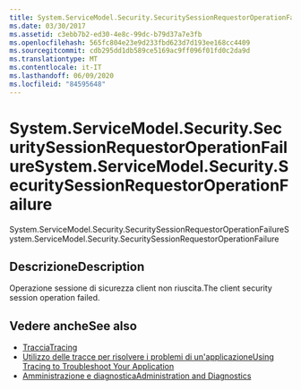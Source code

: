 ```yaml
---
title: System.ServiceModel.Security.SecuritySessionRequestorOperationFailure
ms.date: 03/30/2017
ms.assetid: c3ebb7b2-ed30-4e8c-99dc-b79d37a7e3fb
ms.openlocfilehash: 565fc804e23e9d233fbd623d7d193ee168cc4409
ms.sourcegitcommit: cdb295dd1db589ce5169ac9ff096f01fd0c2da9d
ms.translationtype: MT
ms.contentlocale: it-IT
ms.lasthandoff: 06/09/2020
ms.locfileid: "84595648"
---
```

# <a name="systemservicemodelsecuritysecuritysessionrequestoroperationfailure"></a><span data-ttu-id="4dc76-102">System.ServiceModel.Security.SecuritySessionRequestorOperationFailure</span><span class="sxs-lookup"><span data-stu-id="4dc76-102">System.ServiceModel.Security.SecuritySessionRequestorOperationFailure</span></span>
<span data-ttu-id="4dc76-103">System.ServiceModel.Security.SecuritySessionRequestorOperationFailure</span><span class="sxs-lookup"><span data-stu-id="4dc76-103">System.ServiceModel.Security.SecuritySessionRequestorOperationFailure</span></span>  
  
## <a name="description"></a><span data-ttu-id="4dc76-104">Descrizione</span><span class="sxs-lookup"><span data-stu-id="4dc76-104">Description</span></span>  
 <span data-ttu-id="4dc76-105">Operazione sessione di sicurezza client non riuscita.</span><span class="sxs-lookup"><span data-stu-id="4dc76-105">The client security session operation failed.</span></span>  
  
## <a name="see-also"></a><span data-ttu-id="4dc76-106">Vedere anche</span><span class="sxs-lookup"><span data-stu-id="4dc76-106">See also</span></span>

- [<span data-ttu-id="4dc76-107">Traccia</span><span class="sxs-lookup"><span data-stu-id="4dc76-107">Tracing</span></span>](index.md)
- [<span data-ttu-id="4dc76-108">Utilizzo delle tracce per risolvere i problemi di un'applicazione</span><span class="sxs-lookup"><span data-stu-id="4dc76-108">Using Tracing to Troubleshoot Your Application</span></span>](using-tracing-to-troubleshoot-your-application.md)
- [<span data-ttu-id="4dc76-109">Amministrazione e diagnostica</span><span class="sxs-lookup"><span data-stu-id="4dc76-109">Administration and Diagnostics</span></span>](../index.md)

